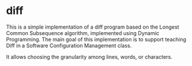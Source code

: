 # diff

This is a simple implementation of a diff program based on the Longest Common Subsequence algorithm, implemented using Dynamic Programming. The main goal of this implementation is to support teaching Diff in a Software Configuration Management class.

It allows choosing the granularity among lines, words, or characters.
